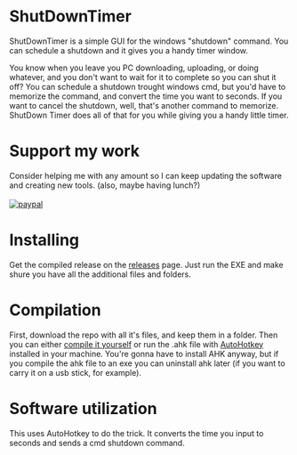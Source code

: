 # ShutDownTimer
ShutDownTimer is a simple GUI for the windows "shutdown" command. You can schedule a shutdown and it gives you a handy timer window.

You know when you leave you PC downloading, uploading, or doing whatever, and you don't want to wait for it to complete so you can shut it off? You can schedule a shutdown trought windows cmd, but you'd have to memorize the command, and convert the time you want to seconds. If you want to cancel the shutdown, well, that's another command to memorize. ShutDown Timer does all of that for you while giving you a handy little timer.


# Support my work
Consider helping me with any amount so I can keep updating the software and creating new tools. (also, maybe having lunch?)</br></br>
[![paypal](https://www.paypalobjects.com/en_US/i/btn/btn_donate_LG.gif)](https://www.paypal.com/cgi-bin/webscr?cmd=_s-xclick&hosted_button_id=EEQ5C56XVNBAN&source=url)


# Installing
Get the compiled release on the [releases](https://github.com/bruneleno/ProjTimeMachine/releases) page. Just run the EXE and make shure you have all the additional files and folders.


# Compilation
First, download the repo with all it's files, and keep them in a folder. Then you can either <a href="https://www.autohotkey.com/docs/Scripts.htm#ahk2exe">compile it yourself</a> or run the .ahk file with <a href="https://www.autohotkey.com/">AutoHotkey</a> installed in your machine. You're gonna have to install AHK anyway, but if you compile the ahk file to an exe you can uninstall ahk later (if you want to carry it on a usb stick, for example).


# Software utilization
This uses AutoHotkey to do the trick. It converts the time you input to seconds and sends a cmd shutdown command.
